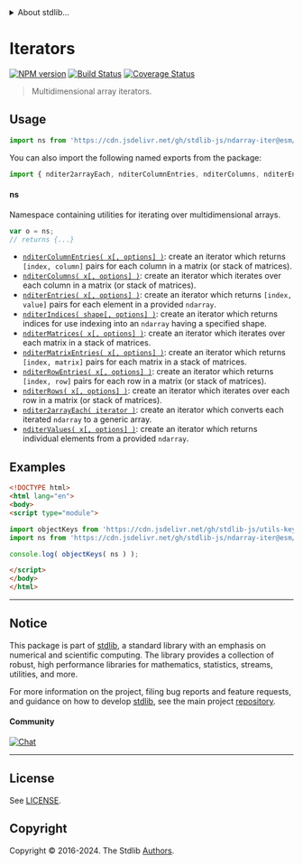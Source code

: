 <!--

@license Apache-2.0

Copyright (c) 2018 The Stdlib Authors.

Licensed under the Apache License, Version 2.0 (the "License");
you may not use this file except in compliance with the License.
You may obtain a copy of the License at

   http://www.apache.org/licenses/LICENSE-2.0

Unless required by applicable law or agreed to in writing, software
distributed under the License is distributed on an "AS IS" BASIS,
WITHOUT WARRANTIES OR CONDITIONS OF ANY KIND, either express or implied.
See the License for the specific language governing permissions and
limitations under the License.

-->


<details>
  <summary>
    About stdlib...
  </summary>
  <p>We believe in a future in which the web is a preferred environment for numerical computation. To help realize this future, we've built stdlib. stdlib is a standard library, with an emphasis on numerical and scientific computation, written in JavaScript (and C) for execution in browsers and in Node.js.</p>
  <p>The library is fully decomposable, being architected in such a way that you can swap out and mix and match APIs and functionality to cater to your exact preferences and use cases.</p>
  <p>When you use stdlib, you can be absolutely certain that you are using the most thorough, rigorous, well-written, studied, documented, tested, measured, and high-quality code out there.</p>
  <p>To join us in bringing numerical computing to the web, get started by checking us out on <a href="https://github.com/stdlib-js/stdlib">GitHub</a>, and please consider <a href="https://opencollective.com/stdlib">financially supporting stdlib</a>. We greatly appreciate your continued support!</p>
</details>

# Iterators

[![NPM version][npm-image]][npm-url] [![Build Status][test-image]][test-url] [![Coverage Status][coverage-image]][coverage-url] <!-- [![dependencies][dependencies-image]][dependencies-url] -->

> Multidimensional array iterators.



<section class="usage">

## Usage

```javascript
import ns from 'https://cdn.jsdelivr.net/gh/stdlib-js/ndarray-iter@esm/index.mjs';
```

You can also import the following named exports from the package:

```javascript
import { nditer2arrayEach, nditerColumnEntries, nditerColumns, nditerEntries, nditerIndices, nditerMatrices, nditerMatrixEntries, nditerRowEntries, nditerRows, nditerSelectDimension, nditerSubarrays, nditerValues } from 'https://cdn.jsdelivr.net/gh/stdlib-js/ndarray-iter@esm/index.mjs';
```

#### ns

Namespace containing utilities for iterating over multidimensional arrays.

```javascript
var o = ns;
// returns {...}
```

<!-- <toc pattern="*"> -->

<div class="namespace-toc">

-   <span class="signature">[`nditerColumnEntries( x[, options] )`][@stdlib/ndarray/iter/column-entries]</span><span class="delimiter">: </span><span class="description">create an iterator which returns `[index, column]` pairs for each column in a matrix (or stack of matrices).</span>
-   <span class="signature">[`nditerColumns( x[, options] )`][@stdlib/ndarray/iter/columns]</span><span class="delimiter">: </span><span class="description">create an iterator which iterates over each column in a matrix (or stack of matrices).</span>
-   <span class="signature">[`nditerEntries( x[, options] )`][@stdlib/ndarray/iter/entries]</span><span class="delimiter">: </span><span class="description">create an iterator which returns `[index, value]` pairs for each element in a provided `ndarray`.</span>
-   <span class="signature">[`nditerIndices( shape[, options] )`][@stdlib/ndarray/iter/indices]</span><span class="delimiter">: </span><span class="description">create an iterator which returns indices for use indexing into an `ndarray` having a specified shape.</span>
-   <span class="signature">[`nditerMatrices( x[, options] )`][@stdlib/ndarray/iter/matrices]</span><span class="delimiter">: </span><span class="description">create an iterator which iterates over each matrix in a stack of matrices.</span>
-   <span class="signature">[`nditerMatrixEntries( x[, options] )`][@stdlib/ndarray/iter/matrix-entries]</span><span class="delimiter">: </span><span class="description">create an iterator which returns `[index, matrix]` pairs for each matrix in a stack of matrices.</span>
-   <span class="signature">[`nditerRowEntries( x[, options] )`][@stdlib/ndarray/iter/row-entries]</span><span class="delimiter">: </span><span class="description">create an iterator which returns `[index, row]` pairs for each row in a matrix (or stack of matrices).</span>
-   <span class="signature">[`nditerRows( x[, options] )`][@stdlib/ndarray/iter/rows]</span><span class="delimiter">: </span><span class="description">create an iterator which iterates over each row in a matrix (or stack of matrices).</span>
-   <span class="signature">[`nditer2arrayEach( iterator )`][@stdlib/ndarray/iter/to-array-each]</span><span class="delimiter">: </span><span class="description">create an iterator which converts each iterated `ndarray` to a generic array.</span>
-   <span class="signature">[`nditerValues( x[, options] )`][@stdlib/ndarray/iter/values]</span><span class="delimiter">: </span><span class="description">create an iterator which returns individual elements from a provided `ndarray`.</span>

</div>

<!-- </toc> -->

</section>

<!-- /.usage -->

<section class="examples">

## Examples

<!-- TODO: better examples -->

<!-- eslint no-undef: "error" -->

```html
<!DOCTYPE html>
<html lang="en">
<body>
<script type="module">

import objectKeys from 'https://cdn.jsdelivr.net/gh/stdlib-js/utils-keys@esm/index.mjs';
import ns from 'https://cdn.jsdelivr.net/gh/stdlib-js/ndarray-iter@esm/index.mjs';

console.log( objectKeys( ns ) );

</script>
</body>
</html>
```

</section>

<!-- /.examples -->

<!-- Section for related `stdlib` packages. Do not manually edit this section, as it is automatically populated. -->

<section class="related">

</section>

<!-- /.related -->

<!-- Section for all links. Make sure to keep an empty line after the `section` element and another before the `/section` close. -->


<section class="main-repo" >

* * *

## Notice

This package is part of [stdlib][stdlib], a standard library with an emphasis on numerical and scientific computing. The library provides a collection of robust, high performance libraries for mathematics, statistics, streams, utilities, and more.

For more information on the project, filing bug reports and feature requests, and guidance on how to develop [stdlib][stdlib], see the main project [repository][stdlib].

#### Community

[![Chat][chat-image]][chat-url]

---

## License

See [LICENSE][stdlib-license].


## Copyright

Copyright &copy; 2016-2024. The Stdlib [Authors][stdlib-authors].

</section>

<!-- /.stdlib -->

<!-- Section for all links. Make sure to keep an empty line after the `section` element and another before the `/section` close. -->

<section class="links">

[npm-image]: http://img.shields.io/npm/v/@stdlib/ndarray-iter.svg
[npm-url]: https://npmjs.org/package/@stdlib/ndarray-iter

[test-image]: https://github.com/stdlib-js/ndarray-iter/actions/workflows/test.yml/badge.svg?branch=main
[test-url]: https://github.com/stdlib-js/ndarray-iter/actions/workflows/test.yml?query=branch:main

[coverage-image]: https://img.shields.io/codecov/c/github/stdlib-js/ndarray-iter/main.svg
[coverage-url]: https://codecov.io/github/stdlib-js/ndarray-iter?branch=main

<!--

[dependencies-image]: https://img.shields.io/david/stdlib-js/ndarray-iter.svg
[dependencies-url]: https://david-dm.org/stdlib-js/ndarray-iter/main

-->

[chat-image]: https://img.shields.io/gitter/room/stdlib-js/stdlib.svg
[chat-url]: https://app.gitter.im/#/room/#stdlib-js_stdlib:gitter.im

[stdlib]: https://github.com/stdlib-js/stdlib

[stdlib-authors]: https://github.com/stdlib-js/stdlib/graphs/contributors

[umd]: https://github.com/umdjs/umd
[es-module]: https://developer.mozilla.org/en-US/docs/Web/JavaScript/Guide/Modules

[deno-url]: https://github.com/stdlib-js/ndarray-iter/tree/deno
[deno-readme]: https://github.com/stdlib-js/ndarray-iter/blob/deno/README.md
[umd-url]: https://github.com/stdlib-js/ndarray-iter/tree/umd
[umd-readme]: https://github.com/stdlib-js/ndarray-iter/blob/umd/README.md
[esm-url]: https://github.com/stdlib-js/ndarray-iter/tree/esm
[esm-readme]: https://github.com/stdlib-js/ndarray-iter/blob/esm/README.md
[branches-url]: https://github.com/stdlib-js/ndarray-iter/blob/main/branches.md

[stdlib-license]: https://raw.githubusercontent.com/stdlib-js/ndarray-iter/main/LICENSE

<!-- <toc-links> -->

[@stdlib/ndarray/iter/column-entries]: https://github.com/stdlib-js/ndarray-iter-column-entries/tree/esm

[@stdlib/ndarray/iter/columns]: https://github.com/stdlib-js/ndarray-iter-columns/tree/esm

[@stdlib/ndarray/iter/entries]: https://github.com/stdlib-js/ndarray-iter-entries/tree/esm

[@stdlib/ndarray/iter/indices]: https://github.com/stdlib-js/ndarray-iter-indices/tree/esm

[@stdlib/ndarray/iter/matrices]: https://github.com/stdlib-js/ndarray-iter-matrices/tree/esm

[@stdlib/ndarray/iter/matrix-entries]: https://github.com/stdlib-js/ndarray-iter-matrix-entries/tree/esm

[@stdlib/ndarray/iter/row-entries]: https://github.com/stdlib-js/ndarray-iter-row-entries/tree/esm

[@stdlib/ndarray/iter/rows]: https://github.com/stdlib-js/ndarray-iter-rows/tree/esm

[@stdlib/ndarray/iter/to-array-each]: https://github.com/stdlib-js/ndarray-iter-to-array-each/tree/esm

[@stdlib/ndarray/iter/values]: https://github.com/stdlib-js/ndarray-iter-values/tree/esm

<!-- </toc-links> -->

</section>

<!-- /.links -->
